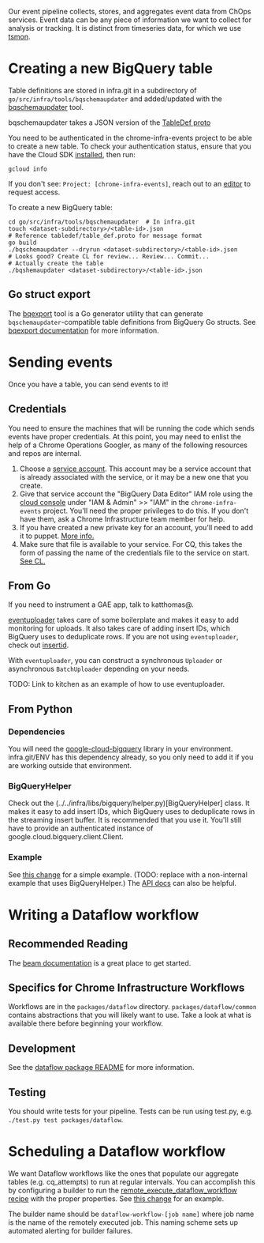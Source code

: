 Our event pipeline collects, stores, and aggregates event data from ChOps
services. Event data can be any piece of information we want to collect for
analysis or tracking. It is distinct from timeseries data, for which we use
[tsmon](https://chrome-internal.googlesource.com/infra/infra_internal/+/master/doc/ts_mon.md).

# Creating a new BigQuery table

Table definitions are stored in infra.git in a subdirectory of
`go/src/infra/tools/bqschemaupdater` and added/updated with the
[bqschemaupdater](../go/src/infra/tools/bqschemaupdater/README.md) tool.

bqschemaupdater takes a JSON version of the
[TableDef
proto](../../go/src/infra/libs/bqschema/tabledef/table_def.proto)

You need to be authenticated in the chrome-infra-events project to be able to
create a new table. To check your authentication status, ensure that you have
the Cloud SDK [installed](https://cloud.google.com/sdk/docs/quickstarts), then
run:

```
gcloud info
```

If you don't see: `Project: [chrome-infra-events]`, reach out to an
[editor](https://pantheon.corp.google.com/iam-admin/iam/project?project=chrome-infra-events&organizationId=433637338589)
to request access.

To create a new BigQuery table:

```
cd go/src/infra/tools/bqschemaupdater  # In infra.git
touch <dataset-subdirectory>/<table-id>.json
# Reference tabledef/table_def.proto for message format
go build
./bqschemaupdater --dryrun <dataset-subdirectory>/<table-id>.json
# Looks good? Create CL for review... Review... Commit...
# Actually create the table
./bqshemaupdater <dataset-subdirectory>/<table-id>.json
```

## Go struct export

The [bqexport](../../go/src/infra/cmd/bqexport) tool is a Go generator utility
that can generate `bqschemaupdater`-compatible table definitions from BigQuery
Go structs. See [bqexport documentation](../../go/src/infra/cmd/bqexport) for
more information.

# Sending events

Once you have a table, you can send events to it!

## Credentials

You need to ensure the machines that will be running the code which sends events
have proper credentials. At this point, you may need to enlist the help of a
Chrome Operations Googler, as many of the following resources and repos are
internal.

1. Choose a [service
   account](https://cloud.google.com/docs/authentication/#service_accounts).
   This account may be a service account that is already associated with the
   service, or it may be a new one that you create.
1. Give that service account the "BigQuery Data Editor" IAM role using the
   [cloud console](https://console.cloud.google.com) under "IAM & Admin" >>
   "IAM" in the `chrome-infra-events` project. You'll need the proper privileges
   to do this. If you don't have them, ask a Chrome Infrastructure team member
   for help.
1. If you have created a new private key for an account, you'll need to add it
   to puppet. [More
   info.](https://chrome-internal.googlesource.com/infra/puppet/+/master/README.md)
1. Make sure that file is available to your service. For CQ, this takes the form
   of passing the name of the credentials file to the service on start. [See
   CL.](https://chrome-internal-review.googlesource.com/c/405268/)

## From Go

If you need to instrument a GAE app, talk to katthomas@.

[eventuploader](https://godoc.org/chromium.googlesource.com/infra/infra.git/go/src/infra/libs/eventupload)
takes care of some boilerplate and makes it easy to add monitoring for uploads.
It also takes care of adding insert IDs, which BigQuery uses to deduplicate
rows. If you are not using `eventuploader`, check out
[insertid](https://codesearch.chromium.org/chromium/infra/go/src/infra/libs/eventupload/insertid.go?q=insertid.go&sq=package:chromium&l=1).

With `eventuploader`, you can construct a synchronous `Uploader` or asynchronous
`BatchUploader` depending on your needs.

TODO: Link to kitchen as an example of how to use eventuploader.

## From Python

### Dependencies

You will need the
[google-cloud-bigquery](https://pypi.python.org/pypi/google-cloud-bigquery)
library in your environment. infra.git/ENV has this dependency already, so you
only need to add it if you are working outside that environment.

### BigQueryHelper

Check out the (../../infra/libs/bigquery/helper.py)[BigQueryHelper] class. It
makes it easy to add insert IDs, which BigQuery uses to deduplicate rows in the
streaming insert buffer. It is recommended that you use it. You'll still have to
provide an authenticated instance of google.cloud.bigquery.client.Client.

### Example

See
[this change](https://chrome-internal-review.googlesource.com/c/407748/)
for a simple example. (TODO: replace with a non-internal example that uses
BigQueryHelper.) The [API
docs](https://googlecloudplatform.github.io/google-cloud-python/stable/bigquery-usage.html)
can also be helpful.

# Writing a Dataflow workflow

## Recommended Reading

The [beam documentation](https://beam.apache.org/documentation/) is a great
place to get started.

## Specifics for Chrome Infrastructure Workflows

Workflows are in the `packages/dataflow` directory. `packages/dataflow/common`
contains abstractions that you will likely want to use. Take a look at what is
available there before beginning your workflow.

## Development

See the [dataflow package
README](https://chromium.googlesource.com/infra/infra/+/master/packages/dataflow/)
for more information.

## Testing

You should write tests for your pipeline. Tests can be run using test.py, e.g.
`./test.py test packages/dataflow`.

# Scheduling a Dataflow workflow

We want Dataflow workflows like the ones that populate our aggregate tables
(e.g. cq_attempts) to run at regular intervals. You can accomplish this by
configuring a builder to run the
[remote_execute_dataflow_workflow recipe](https://chromium.googlesource.com/infra/infra/+/master/recipes/recipes/remote_execute_dataflow_workflow.py)
with the proper properties. See [this
change](https://chrome-internal-review.googlesource.com/c/412934/) for an
example.

The builder name should be `dataflow-workflow-[job name]` where job name is
the name of the remotely executed job. This naming scheme sets up automated
alerting for builder failures.
